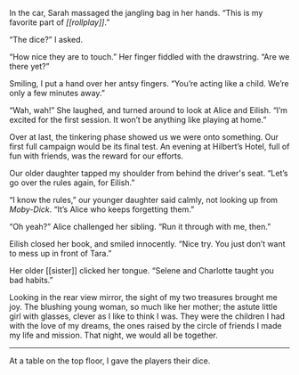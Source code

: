 In the car, Sarah massaged the jangling bag in her hands. “This is my favorite part of *[[rollplay]]*.”

“The dice?” I asked.

“How nice they are to touch.” Her finger fiddled with the drawstring. “Are we there yet?”

Smiling, I put a hand over her antsy fingers. “You’re acting like a child. We’re only a few minutes away.”

“Wah, wah!” She laughed, and turned around to look at Alice and Eilish. “I’m excited for the first session. It won’t be anything like playing at home.” 

Over at last, the tinkering phase showed us we were onto something. Our first full campaign would be its final test. An evening at Hilbert’s Hotel, full of fun with friends, was the reward for our efforts. 

Our older daughter tapped my shoulder from behind the driver's seat. “Let’s go over the rules again, for Eilish.”

“I know the rules,” our younger daughter said calmly, not looking up from *Moby-Dick*. “It’s Alice who keeps forgetting them.”

“Oh yeah?” Alice challenged her sibling. “Run it through with me, then.”

Eilish closed her book, and smiled innocently. “Nice try. You just don’t want to mess up in front of Tara.”

Her older [[sister]] clicked her tongue. “Selene and Charlotte taught you bad habits.”

Looking in the rear view mirror, the sight of my two treasures brought me joy. The blushing young woman, so much like her mother; the astute little girl with glasses, clever as I like to think I was. They were the children I had with the love of my dreams, the ones raised by the circle of friends I made my life and mission. That night, we would all be together.

* * *

At a table on the top floor, I gave the players their dice.

